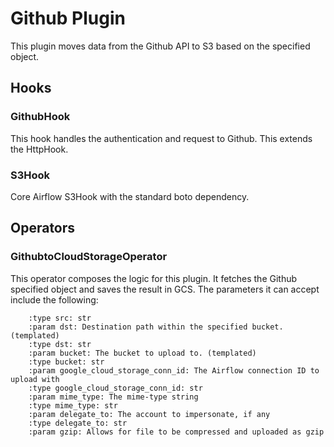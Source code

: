 # Github Plugin
This plugin moves data from the Github API to S3 based on the specified object.

## Hooks
### GithubHook
This hook handles the authentication and request to Github. This extends the HttpHook.

### S3Hook
Core Airflow S3Hook with the standard boto dependency.

## Operators
### GithubtoCloudStorageOperator
This operator composes the logic for this plugin. It fetches the Github specified object and saves the result in GCS. The parameters it can accept include the following:
```:param src: Path to the local file. (templated)
    :type src: str
    :param dst: Destination path within the specified bucket. (templated)
    :type dst: str
    :param bucket: The bucket to upload to. (templated)
    :type bucket: str
    :param google_cloud_storage_conn_id: The Airflow connection ID to upload with
    :type google_cloud_storage_conn_id: str
    :param mime_type: The mime-type string
    :type mime_type: str
    :param delegate_to: The account to impersonate, if any
    :type delegate_to: str
    :param gzip: Allows for file to be compressed and uploaded as gzip
```

